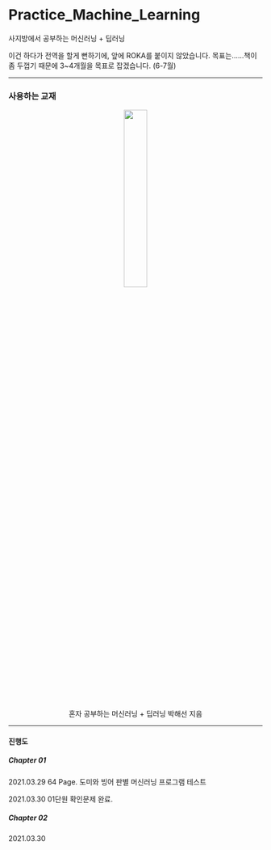 # Practice_Machine_Learning
사지방에서 공부하는 머신러닝 + 딥러닝

이건 하다가 전역을 할게 뻔하기에, 앞에 ROKA를 붙이지 않았습니다.
목표는......책이 좀 두껍기 때문에 3~4개월을 목표로 잡겠습니다. (6-7월)

* * *
### 사용하는 교재
 <p align="center"><img width="30%" src="https://user-images.githubusercontent.com/11778058/112754597-bd545400-9017-11eb-8d04-8fbe2d83b5b7.jpg" /></p>

 <p align="center"> 
 혼자 공부하는 머신러닝 + 딥러닝 박해선 지음
</p>

* * *

#### 진행도

##### Chapter 01
2021.03.29 64 Page. 도미와 빙어 판별 머신러닝 프로그램 테스트

2021.03.30 01단원 확인문제 완료.

##### Chapter 02

2021.03.30
